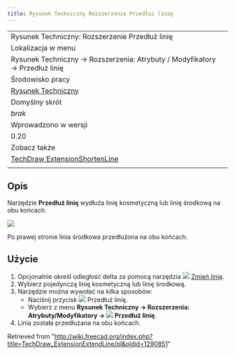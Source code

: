 ```yaml
---
title: Rysunek Techniczny Rozszerzenie Przedłuż linię
---
```

|  |
| --- |
| Rysunek Techniczny: Rozszerzenie Przedłuż linię |
| Lokalizacja w menu |
| Rysunek Techniczny → Rozszerzenia: Atrybuty / Modyfikatory → Przedłuż linię |
| Środowisko pracy |
| [Rysunek Techniczny](/TechDraw_Workbench/pl "TechDraw Workbench/pl") |
| Domyślny skrót |
| *brak* |
| Wprowadzono w wersji |
| 0.20 |
| Zobacz także |
| [TechDraw ExtensionShortenLine](/TechDraw_ExtensionShortenLine/pl "TechDraw ExtensionShortenLine/pl") |
|  |

## Opis

Narzędzie **Przedłuż linię** wydłuża linię kosmetyczną lub linię środkową na obu końcach.

![](/images/TechDraw_ExtensionExtendLineExample.png)

Po prawej stronie linia środkowa przedłużona na obu końcach.

## Użycie

1. Opcjonalnie określ odległość delta za pomocą narzędzia ![](/images/TechDraw_ExtensionSelectLineAttributes.svg) [Zmień linię](/TechDraw_ExtensionSelectLineAttributes/pl "TechDraw ExtensionSelectLineAttributes/pl").
2. Wybierz pojedynczą linię kosmetyczną lub linię środkową.
3. Narzędzie można wywołać na kilka sposobów:
   * Naciśnij przycisk ![](/images/TechDraw_ExtensionExtendLine.svg) Przedłuż linię.
   * Wybierz z menu **Rysunek Techniczny → Rozszerzenia: Atrybuty/Modyfikatory → ![](/images/TechDraw_ExtensionExtendLine.svg) Przedłuż linię**.
4. Linia została przedłużana na obu końcach.

Retrieved from "<http://wiki.freecad.org/index.php?title=TechDraw_ExtensionExtendLine/pl&oldid=1290851>"
